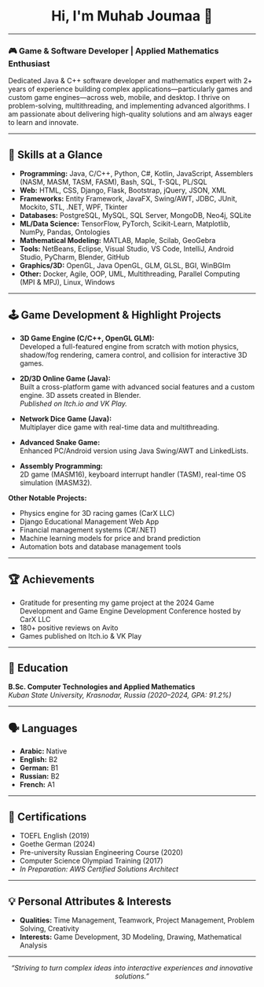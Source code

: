 <h1 align="center">Hi, I'm Muhab Joumaa 👋</h1>

---

### 🎮 Game & Software Developer | Applied Mathematics Enthusiast

Dedicated Java & C++ software developer and mathematics expert with 2+ years of experience building complex applications—particularly games and custom game engines—across web, mobile, and desktop. I thrive on problem-solving, multithreading, and implementing advanced algorithms. I am passionate about delivering high-quality solutions and am always eager to learn and innovate.

---

## 🚀 Skills at a Glance

- **Programming:** Java, C/C++, Python, C#, Kotlin, JavaScript, Assemblers (NASM, MASM, TASM, FASM), Bash, SQL, T-SQL, PL/SQL
- **Web:** HTML, CSS, Django, Flask, Bootstrap, jQuery, JSON, XML
- **Frameworks:** Entity Framework, JavaFX, Swing/AWT, JDBC, JUnit, Mockito, STL, .NET, WPF, Tkinter
- **Databases:** PostgreSQL, MySQL, SQL Server, MongoDB, Neo4j, SQLite
- **ML/Data Science:** TensorFlow, PyTorch, Scikit-Learn, Matplotlib, NumPy, Pandas, Ontologies
- **Mathematical Modeling:** MATLAB, Maple, Scilab, GeoGebra
- **Tools:** NetBeans, Eclipse, Visual Studio, VS Code, IntelliJ, Android Studio, PyCharm, Blender, GitHub
- **Graphics/3D:** OpenGL, Java OpenGL, GLM, GLSL, BGI, WinBGIm
- **Other:** Docker, Agile, OOP, UML, Multithreading, Parallel Computing (MPI & MPJ), Linux, Windows

---

## 🕹️ Game Development & Highlight Projects

- **3D Game Engine (C/C++, OpenGL GLM):**  
  Developed a full-featured engine from scratch with motion physics, shadow/fog rendering, camera control, and collision for interactive 3D games.

- **2D/3D Online Game (Java):**  
  Built a cross-platform game with advanced social features and a custom engine. 3D assets created in Blender.  
  _Published on Itch.io and VK Play._

- **Network Dice Game (Java):**  
  Multiplayer dice game with real-time data and multithreading.

- **Advanced Snake Game:**  
  Enhanced PC/Android version using Java Swing/AWT and LinkedLists.

- **Assembly Programming:**  
  2D game (MASM16), keyboard interrupt handler (TASM), real-time OS simulation (MASM32).

**Other Notable Projects:**
- Physics engine for 3D racing games (CarX LLC)
- Django Educational Management Web App
- Financial management systems (C#/.NET)
- Machine learning models for price and brand prediction
- Automation bots and database management tools

---

## 🏆 Achievements

- Gratitude for presenting my game project at the 2024 Game Development and Game Engine Development Conference hosted by CarX LLC
- 180+ positive reviews on Avito
- Games published on Itch.io & VK Play

---

## 📘 Education

**B.Sc. Computer Technologies and Applied Mathematics**  
*Kuban State University, Krasnodar, Russia (2020–2024, GPA: 91.2%)*

---

## 🗣️ Languages

- **Arabic:** Native
- **English:** B2
- **German:** B1
- **Russian:** B2
- **French:** A1

---

## 📜 Certifications

- TOEFL English (2019)
- Goethe German (2024)
- Pre-university Russian Engineering Course (2020)
- Computer Science Olympiad Training (2017)
- *In Preparation: AWS Certified Solutions Architect*

---

## 💡 Personal Attributes & Interests

- **Qualities:** Time Management, Teamwork, Project Management, Problem Solving, Creativity
- **Interests:** Game Development, 3D Modeling, Drawing, Mathematical Analysis

---

<p align="center">
  <em>“Striving to turn complex ideas into interactive experiences and innovative solutions.”</em>
</p>

